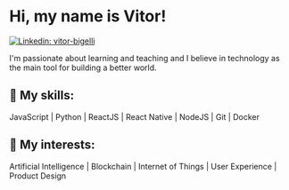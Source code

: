 # Hi, my name is Vitor! 

[![Linkedin: vitor-bigelli](https://img.shields.io/badge/-Vitor%20Bigelli-blue?style=flat-square&logo=Linkedin&logoColor=white&link=https://www.linkedin.com/in/vitor-bigelli/)](https://www.linkedin.com/in/vitor-bigelli/) 

I'm passionate about learning and teaching and I believe in technology as the main tool for building a better world.  

## :hammer: My skills: </h4> 
JavaScript | Python | ReactJS | React Native | NodeJS | Git | Docker 

## :dart: My interests:
Artificial Intelligence | Blockchain | Internet of Things | User Experience | Product Design 

